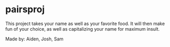 # pairsproj
This project takes your name as well as your favorite food.  It will then make fun of your choice, as well as capitalizing your name for maximum insult.

Made by: Aiden, Josh, Sam
